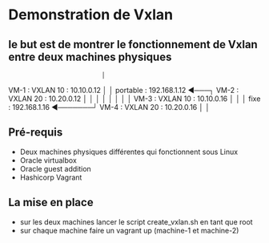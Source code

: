# Demonstration de Vxlan

## le but est de montrer le fonctionnement de Vxlan entre deux machines physiques

                              │
VM-1 : VXLAN 10 : 10.10.0.12  │
                              │ portable : 192.168.1.12  ◄───┐
VM-2 : VXLAN 20 : 10.20.0.12  │                              │
                              │                              │
                                                             │
                                                             │
                              │                              │
VM-3 : VXLAN 10 : 10.10.0.16  │                              │
                              │ fixe : 192.168.1.16  ◄───────┘
VM-4 : VXLAN 20 : 10.20.0.16  │
                              │

## Pré-requis

* Deux machines physiques différentes qui fonctionnent sous Linux
* Oracle virtualbox
* Oracle guest addition
* Hashicorp Vagrant

## La mise en place

* sur les deux machines lancer le script create_vxlan.sh en tant que root
* sur chaque machine faire un vagrant up (machine-1 et machine-2)